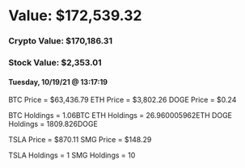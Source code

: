 # Value: $172,539.32

### Crypto Value: $170,186.31

### Stock Value: $2,353.01

#### Tuesday, 10/19/21 @ 13:17:19 

BTC Price = $63,436.79
ETH Price = $3,802.26
DOGE Price = $0.24


BTC Holdings = 1.06BTC
ETH Holdings = 26.960005962ETH
DOGE Holdings = 1809.826DOGE


TSLA Price = $870.11
SMG Price = $148.29


TSLA Holdings = 1
SMG Holdings = 10


